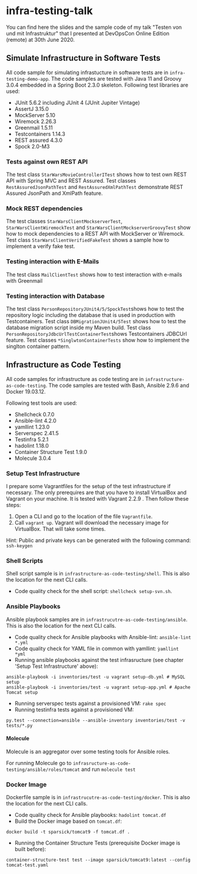 # infra-testing-talk
You can find here the slides and the sample code of my talk "Testen von und mit Infrastruktur" that I presented at DevOpsCon Online Edition (remote) at 30th June 2020.


## Simulate Infrastructure in Software Tests
All code sample for simulating infrastucture in software tests are in `infra-testing-demo-app`.
The code samples are tested with Java 11 and Groovy 3.0.4 embedded in a Spring Boot 2.3.0 skeleton.
Following test libraries are used:
- JUnit 5.6.2 including JUnit 4 (JUnit Jupiter Vintage)
- AssertJ 3.15.0
- MockServer 5.10
- Wiremock 2.26.3
- Greenmail 1.5.11
- Testcontainers 1.14.3
- REST assured 4.3.0
- Spock 2.0-M3

### Tests against own REST API
The test class `StarWarsMovieControllerITest` shows how to test own REST API with Spring MVC and REST Assured.
Test classes `RestAssuredJsonPathTest` and `RestAssuredXmlPathTest` demonstrate REST Assured JsonPath and XmlPath feature.

### Mock REST dependencies
The test classes `StarWarsClientMockserverTest`, `StarWarsClientWiremockTest` and `StarWarsClientMockserverGroovyTest` show how to mock dependencies to a REST API with MockServer or Wiremock.
Test class `StarWarsClientVerifiedFakeTest` shows a sample how to implement a verify fake test.

### Testing interaction with E-Mails
The test class `MailClientTest` shows how to test interaction with e-mails with Greenmail

### Testing interaction with Database
The test class `PersonRepositoryJUnit4/5/SpockTest`shows how to test the repository logic including the database that is used in production with Testcontainers.
Test class `DBMigrationJUnit4/5Test` shows how to test the database migration script inside my Maven build.
Test class `PersonRepositoryJdbcUrlTestContainerTest`shows Testcontainers JDBCUrl feature.
Test classes `*SinglwtonContainerTests` show how to implement the singlton container pattern.

## Infrastructure as Code Testing
All code samples for infrastructure as code testing are in `infrastructure-as-code-testing`.
The code samples are tested with Bash, Ansible 2.9.6  and Docker 19.03.12.

Following test tools are used:
- Shellcheck 0.7.0
- Ansible-lint 4.2.0
- yamllint 1.23.0
- Serverspec 2.41.5
- Testinfra 5.2.1
- hadolint 1.18.0
- Container Structure Test 1.9.0
- Molecule 3.0.4

### Setup Test Infrastructure
I prepare some Vagrantfiles for the setup of the test infrastructure if necessary. 
The only prerequires are that you have to install VirtualBox and Vagrant on your machine. 
It is tested with Vagrant 2.2.9 . 
Then follow these steps:

1. Open a CLI and go to the location of the file `Vagrantfile`.
2. Call `vagrant up`. Vagrant will download the necessary image for VirtualBox. That will take some times.

Hint: Public and private keys can be generated with the following command: `ssh-keygen`


### Shell Scripts
Shell script sample is in `infrastructure-as-code-testing/shell`.
This is also the location for the next CLI calls.

- Code quality check for the shell script:  `shellcheck setup-svn.sh`.

### Ansible Playbooks
Ansible playbook samples are in `infrastrucutre-as-code-testing/ansible`.
This is also the location for the next CLI calls.

- Code quality check for Ansible playbooks with Ansible-lint: `ansible-lint *.yml`
- Code quality check for YAML file in common with yamllint: `ỳamllint *yml`
- Running ansible playbooks against the test infrasructure (see chapter 'Setup Test Infrastructure' above):
```
ansible-playbook -i inventories/test -u vagrant setup-db.yml # MySQL setup
ansible-playbook -i inventories/test -u vagrant setup-app.yml # Apache Tomcat setup
```
- Running serverspec tests against a provisioned VM: `rake spec`
- Running testinfra tests against a provisioned VM:
```
py.test --connection=ansible --ansible-inventory inventories/test -v tests/*.py
```
#### Molecule
Molecule is an aggregator over some testing tools for Ansible roles.

For running Molecule go to `infrasructure-as-code-testing/ansible/roles/tomcat` and run `molecule test`

### Docker Image
Dockerfile sample is in `infrastrucutre-as-code-testing/docker`.
This is also the location for the next CLI calls.

- Code quality check for Ansible playbooks: `hadolint tomcat.df`
- Build the Docker image based on `tomcat.df`:
```
docker build -t sparsick/tomcat9 -f tomcat.df .
```
- Running the Container Structure Tests (prerequisite Docker image is built before):
```
container-structure-test test --image sparsick/tomcat9:latest --config tomcat-test.yaml
```
